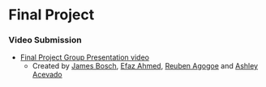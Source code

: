 # Final Project 
### Video Submission
- [Final Project Group Presentation video](https://youtu.be/ZIdMpHaZvUg)
    - Created by [James Bosch](https://www.linkedin.com/in/james-bosch/), [Efaz Ahmed](https://www.linkedin.com/in/eahmed2024/), [Reuben Agogoe](https://www.linkedin.com/in/reubenagogoe/) and [Ashley Acevado](https://www.linkedin.com/in/ashleyrennee/)

